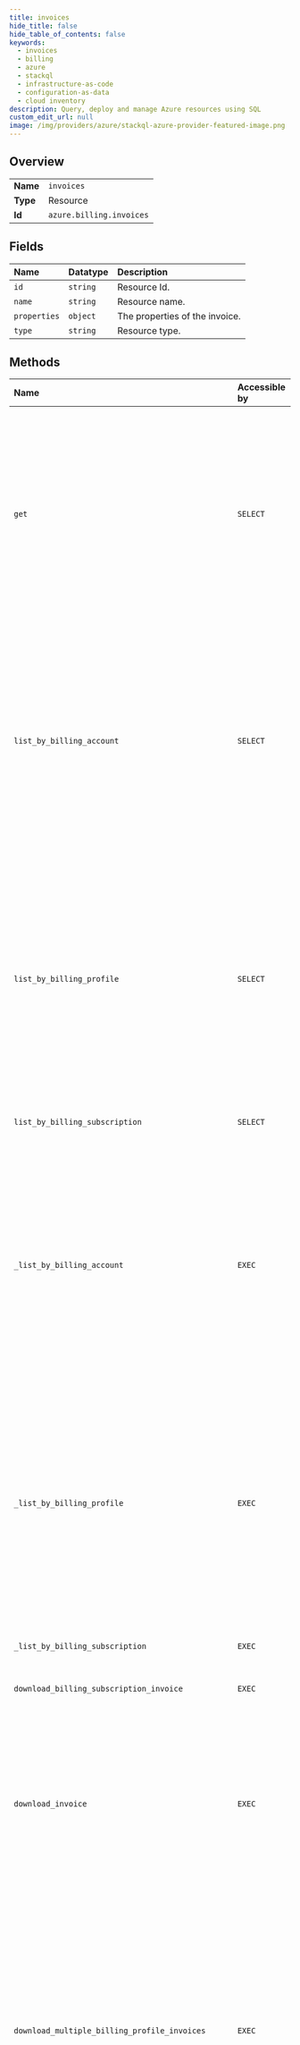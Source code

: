 ```yaml
---
title: invoices
hide_title: false
hide_table_of_contents: false
keywords:
  - invoices
  - billing
  - azure    
  - stackql
  - infrastructure-as-code
  - configuration-as-data
  - cloud inventory
description: Query, deploy and manage Azure resources using SQL
custom_edit_url: null
image: /img/providers/azure/stackql-azure-provider-featured-image.png
---
```

  
    

## Overview
<table><tbody>
<tr><td><b>Name</b></td><td><code>invoices</code></td></tr>
<tr><td><b>Type</b></td><td>Resource</td></tr>
<tr><td><b>Id</b></td><td><code>azure.billing.invoices</code></td></tr>
</tbody></table>

## Fields
| Name | Datatype | Description |
|:-----|:---------|:------------|
| `id` | `string` | Resource Id. |
| `name` | `string` | Resource name. |
| `properties` | `object` | The properties of the invoice. |
| `type` | `string` | Resource type. |
## Methods
| Name | Accessible by | Required Params | Description |
|:-----|:--------------|:----------------|:------------|
| `get` | `SELECT` | `billingAccountName, invoiceName` | Gets an invoice by billing account name and ID. The operation is supported for billing accounts with agreement type Microsoft Partner Agreement or Microsoft Customer Agreement. |
| `list_by_billing_account` | `SELECT` | `billingAccountName, periodEndDate, periodStartDate` | Lists the invoices for a billing account for a given start date and end date. The operation is supported for billing accounts with agreement type Microsoft Partner Agreement or Microsoft Customer Agreement. |
| `list_by_billing_profile` | `SELECT` | `billingAccountName, billingProfileName, periodEndDate, periodStartDate` | Lists the invoices for a billing profile for a given start date and end date. The operation is supported for billing accounts with agreement type Microsoft Partner Agreement or Microsoft Customer Agreement. |
| `list_by_billing_subscription` | `SELECT` | `periodEndDate, periodStartDate, subscriptionId` | Lists the invoices for a subscription. |
| `_list_by_billing_account` | `EXEC` | `billingAccountName, periodEndDate, periodStartDate` | Lists the invoices for a billing account for a given start date and end date. The operation is supported for billing accounts with agreement type Microsoft Partner Agreement or Microsoft Customer Agreement. |
| `_list_by_billing_profile` | `EXEC` | `billingAccountName, billingProfileName, periodEndDate, periodStartDate` | Lists the invoices for a billing profile for a given start date and end date. The operation is supported for billing accounts with agreement type Microsoft Partner Agreement or Microsoft Customer Agreement. |
| `_list_by_billing_subscription` | `EXEC` | `periodEndDate, periodStartDate, subscriptionId` | Lists the invoices for a subscription. |
| `download_billing_subscription_invoice` | `EXEC` | `downloadToken, invoiceName, subscriptionId` | Gets a URL to download an invoice. |
| `download_invoice` | `EXEC` | `billingAccountName, downloadToken, invoiceName` | Gets a URL to download an invoice. The operation is supported for billing accounts with agreement type Microsoft Partner Agreement or Microsoft Customer Agreement. |
| `download_multiple_billing_profile_invoices` | `EXEC` | `billingAccountName` | Gets a URL to download multiple invoice documents (invoice pdf, tax receipts, credit notes) as a zip file. The operation is supported for billing accounts with agreement type Microsoft Partner Agreement or Microsoft Customer Agreement. |
| `download_multiple_billing_subscription_invoices` | `EXEC` | `subscriptionId` | Gets a URL to download multiple invoice documents (invoice pdf, tax receipts, credit notes) as a zip file. |
| `get_by_id` | `EXEC` | `invoiceName` | Gets an invoice by ID. The operation is supported for billing accounts with agreement type Microsoft Partner Agreement or Microsoft Customer Agreement. |
| `get_by_subscription_and_invoice_id` | `EXEC` | `invoiceName, subscriptionId` | Gets an invoice by subscription ID and invoice ID. |
